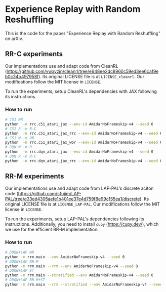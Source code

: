 # Experience Replay with Random Reshuffling

This is the code for the paper "Experience Replay with Random Reshuffling" on arXiv.

## RR-C experiments

Our implementations use and adapt code from CleanRL (https://github.com/vwxyzjn/cleanrl/tree/e648ee2dc8960c59ed3ee6caf9eb0c34b497958f). Its original LICENSE file is at `LICENSE_cleanrl`. Our modifications follow the MIT license in `LICENSE`.

To run the experiments, setup CleanRL's dependencies with JAX following its instructions.

### How to run
```bash
# C51 WR
python  -m rrc.c51_atari_jax --env-id AmidarNoFrameskip-v4 --seed 0
# C51 R -m R-C
python  -m rrc.c51_atari_jax_rrc --env-id AmidarNoFrameskip-v4 --seed 0
# C51 W -m OR
python  -m rrc.c51_atari_jax_wor --env-id AmidarNoFrameskip-v4 --seed 0
# DQN W -m R
python  -m rrc.dqn_atari_jax --env-id AmidarNoFrameskip-v4 --seed 0
# DQN R -m R-C
python  -m rrc.dqn_atari_jax_rrc --env-id AmidarNoFrameskip-v4 --seed 0
```

## RR-M experiments

Our implementations use and adapt code from LAP-PAL's discrete aciton code (https://github.com/sfujim/LAP-PAL/tree/e33ed4305aefe1b401ee37e4d759f8e99c155ea1/discrete). Its original LICENSE file is at `LICENSE_LAP-PAL`. Our modifications follow the MIT license in `LICENSE`.

To run the experiments, setup LAP-PAL's dependencies following its instructions. Additionally, you need to install `cupy` (https://cupy.dev/), which we use for the efficient RR-M implementation.

### How to run
```bash
# DDQN+LAP WR
python -m rrm.main --env AmidarNoFrameskip-v4 --seed 0
# DDQN+LAP RR-M
python -m rrm.main --rrm --env AmidarNoFrameskip-v4 --seed 0
# DDQN+LAP ST
python -m rrm.main --stratified --env AmidarNoFrameskip-v4 --seed 0
# DDQN+LAP RR-M+ST
python -m rrm.main --rrm --stratified --env AmidarNoFrameskip-v4 --seed 0
```